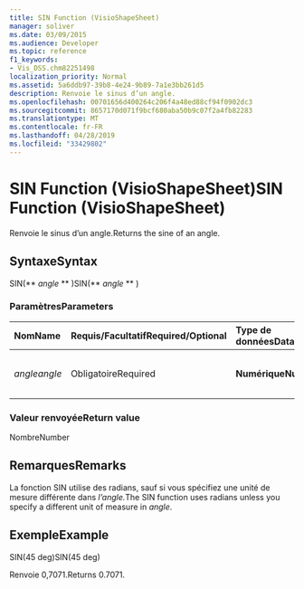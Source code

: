 ```yaml
---
title: SIN Function (VisioShapeSheet)
manager: soliver
ms.date: 03/09/2015
ms.audience: Developer
ms.topic: reference
f1_keywords:
- Vis_DSS.chm82251498
localization_priority: Normal
ms.assetid: 5a6ddb97-39b8-4e24-9b89-7a1e3bb261d5
description: Renvoie le sinus d’un angle.
ms.openlocfilehash: 00701656d400264c206f4a48ed88cf94f0902dc3
ms.sourcegitcommit: 8657170d071f9bcf680aba50b9c07f2a4fb82283
ms.translationtype: MT
ms.contentlocale: fr-FR
ms.lasthandoff: 04/28/2019
ms.locfileid: "33429802"
---
```

# <a name="sin-function-visioshapesheet"></a><span data-ttu-id="79c4e-103">SIN Function (VisioShapeSheet)</span><span class="sxs-lookup"><span data-stu-id="79c4e-103">SIN Function (VisioShapeSheet)</span></span>

<span data-ttu-id="79c4e-104">Renvoie le sinus d’un angle.</span><span class="sxs-lookup"><span data-stu-id="79c4e-104">Returns the sine of an angle.</span></span> 
  
## <a name="syntax"></a><span data-ttu-id="79c4e-105">Syntaxe</span><span class="sxs-lookup"><span data-stu-id="79c4e-105">Syntax</span></span>

<span data-ttu-id="79c4e-106">SIN(\*\* *angle* \*\* )</span><span class="sxs-lookup"><span data-stu-id="79c4e-106">SIN(\*\* *angle* \*\* )</span></span> 
  
### <a name="parameters"></a><span data-ttu-id="79c4e-107">Paramètres</span><span class="sxs-lookup"><span data-stu-id="79c4e-107">Parameters</span></span>

|<span data-ttu-id="79c4e-108">**Nom**</span><span class="sxs-lookup"><span data-stu-id="79c4e-108">**Name**</span></span>|<span data-ttu-id="79c4e-109">**Requis/Facultatif**</span><span class="sxs-lookup"><span data-stu-id="79c4e-109">**Required/Optional**</span></span>|<span data-ttu-id="79c4e-110">**Type de données**</span><span class="sxs-lookup"><span data-stu-id="79c4e-110">**Data Type**</span></span>|<span data-ttu-id="79c4e-111">**Description**</span><span class="sxs-lookup"><span data-stu-id="79c4e-111">**Description**</span></span>|
|:-----|:-----|:-----|:-----|
| <span data-ttu-id="79c4e-112">_angle_</span><span class="sxs-lookup"><span data-stu-id="79c4e-112">_angle_</span></span> <br/> |<span data-ttu-id="79c4e-113">Obligatoire</span><span class="sxs-lookup"><span data-stu-id="79c4e-113">Required</span></span>  <br/> |<span data-ttu-id="79c4e-114">**Numérique**</span><span class="sxs-lookup"><span data-stu-id="79c4e-114">**Numeric**</span></span> <br/> |<span data-ttu-id="79c4e-115">Angle pour lequel le sinus doit être obtenu.</span><span class="sxs-lookup"><span data-stu-id="79c4e-115">The angle of which to get the sine.</span></span>  <br/> |
   
### <a name="return-value"></a><span data-ttu-id="79c4e-116">Valeur renvoyée</span><span class="sxs-lookup"><span data-stu-id="79c4e-116">Return value</span></span>

<span data-ttu-id="79c4e-117">Nombre</span><span class="sxs-lookup"><span data-stu-id="79c4e-117">Number</span></span>
  
## <a name="remarks"></a><span data-ttu-id="79c4e-118">Remarques</span><span class="sxs-lookup"><span data-stu-id="79c4e-118">Remarks</span></span>

<span data-ttu-id="79c4e-119">La fonction SIN utilise des radians, sauf si vous spécifiez une unité de mesure différente dans _l’angle._</span><span class="sxs-lookup"><span data-stu-id="79c4e-119">The SIN function uses radians unless you specify a different unit of measure in  _angle_.</span></span>
  
## <a name="example"></a><span data-ttu-id="79c4e-120">Exemple</span><span class="sxs-lookup"><span data-stu-id="79c4e-120">Example</span></span>

<span data-ttu-id="79c4e-121">SIN(45 deg)</span><span class="sxs-lookup"><span data-stu-id="79c4e-121">SIN(45 deg)</span></span> 
  
<span data-ttu-id="79c4e-122">Renvoie 0,7071.</span><span class="sxs-lookup"><span data-stu-id="79c4e-122">Returns 0.7071.</span></span> 
  

